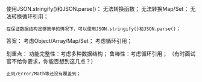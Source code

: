 使用JSON.stringify()和JSON.parse()：
    无法转换函数；
    无法转换Map/Set；
    无法转换循环引用；

    在保证数据结构足够简单的情况下，可以使用JSON.stringify()和JSON.parse()；

答案：
    考虑Object/Array/Map/Set；
    考虑循环引用；

划重点：
    功能完整性：考虑多种数据结构；
    鲁棒性：考虑循环引用；
    （有时面试官不给你要求，你能否想到这几点？）

    正则/Error/Math等还没有覆盖到；